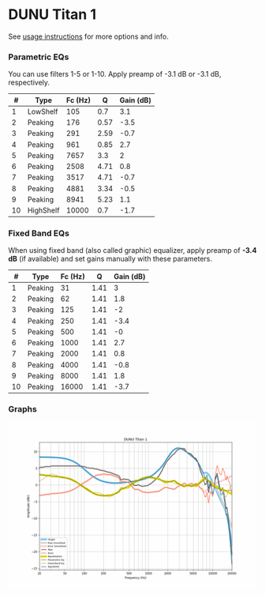 # DUNU Titan 1
See [usage instructions](https://github.com/jaakkopasanen/AutoEq#usage) for more options and info.

### Parametric EQs
You can use filters 1-5 or 1-10. Apply preamp of -3.1 dB or -3.1 dB, respectively.

|   # | Type      |   Fc (Hz) |    Q |   Gain (dB) |
|-----|-----------|-----------|------|-------------|
|   1 | LowShelf  |       105 | 0.7  |         3.1 |
|   2 | Peaking   |       176 | 0.57 |        -3.5 |
|   3 | Peaking   |       291 | 2.59 |        -0.7 |
|   4 | Peaking   |       961 | 0.85 |         2.7 |
|   5 | Peaking   |      7657 | 3.3  |         2   |
|   6 | Peaking   |      2508 | 4.71 |         0.8 |
|   7 | Peaking   |      3517 | 4.71 |        -0.7 |
|   8 | Peaking   |      4881 | 3.34 |        -0.5 |
|   9 | Peaking   |      8941 | 5.23 |         1.1 |
|  10 | HighShelf |     10000 | 0.7  |        -1.7 |

### Fixed Band EQs
When using fixed band (also called graphic) equalizer, apply preamp of **-3.4 dB** (if available) and set gains manually with these parameters.

|   # | Type    |   Fc (Hz) |    Q |   Gain (dB) |
|-----|---------|-----------|------|-------------|
|   1 | Peaking |        31 | 1.41 |         3   |
|   2 | Peaking |        62 | 1.41 |         1.8 |
|   3 | Peaking |       125 | 1.41 |        -2   |
|   4 | Peaking |       250 | 1.41 |        -3.4 |
|   5 | Peaking |       500 | 1.41 |        -0   |
|   6 | Peaking |      1000 | 1.41 |         2.7 |
|   7 | Peaking |      2000 | 1.41 |         0.8 |
|   8 | Peaking |      4000 | 1.41 |        -0.8 |
|   9 | Peaking |      8000 | 1.41 |         1.8 |
|  10 | Peaking |     16000 | 1.41 |        -3.7 |

### Graphs
![](./DUNU%20Titan%201.png)
